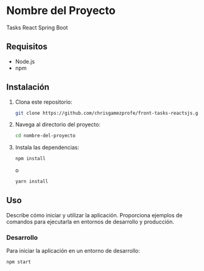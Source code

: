 # Nombre del Proyecto

Tasks React Spring Boot

## Requisitos

- Node.js 
- npm

## Instalación

1. Clona este repositorio:

    ```bash
    git clone https://github.com/chrisgamezprofe/front-tasks-reactsjs.git
    ```

2. Navega al directorio del proyecto:

    ```bash
    cd nombre-del-proyecto
    ```

3. Instala las dependencias:

    ```bash
    npm install
    ```

    o

    ```bash
    yarn install
    ```

## Uso

Describe cómo iniciar y utilizar la aplicación. Proporciona ejemplos de comandos para ejecutarla en entornos de desarrollo y producción.

### Desarrollo

Para iniciar la aplicación en un entorno de desarrollo:

```bash
npm start
